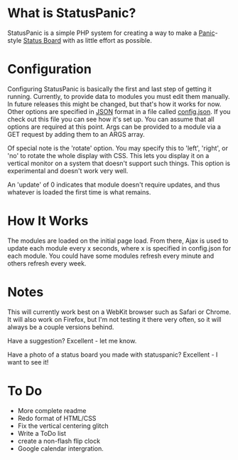 What is StatusPanic?
====================
StatusPanic is a simple PHP system for creating a way to make a [Panic](http://panic.com)-style [Status Board](http://www.panic.com/blog/2010/03/the-panic-status-board/) with as little effort as possible.

Configuration
====================
Configuring StatusPanic is basically the first and last step of getting it running. Currently, to provide data to modules you must edit them manually. In future releases this might be changed, but that's how it works for now. Other options are specified in [JSON](http://en.wikipedia.org/wiki/JSON) format in a file called [config.json](http://github.com/ajb/statuspanic/blob/master/config.json). If you check out this file you can see how it's set up. You can assume that all options are required at this point. Args can be provided to a module via a GET request by adding them to an ARGS array.

Of special note is the 'rotate' option. You may specify this to 'left', 'right', or 'no' to rotate the whole display with CSS. This lets you display it on a vertical monitor on a system that doesn't support such things. This option is experimental and doesn't work very well.

An 'update' of 0 indicates that module doesn't require updates, and thus whatever is loaded the first time is what remains.

How It Works
====================
The modules are loaded on the initial page load. From there, Ajax is used to update each module every x seconds, where x is specified in config.json for each module. You could have some modules refresh every minute and others refresh every week.

Notes
====================
This will currently work best on a WebKit browser such as Safari or Chrome. It will also work on Firefox, but I'm not testing it there very often, so it will always be a couple versions behind.

Have a suggestion? Excellent - let me know.

Have a photo of a status board you made with statuspanic? Excellent - I want to see it!

To Do
====================
- More complete readme
- Redo format of HTML/CSS
- Fix the vertical centering glitch
- Write a ToDo list
- create a non-flash flip clock
- Google calendar intergration.